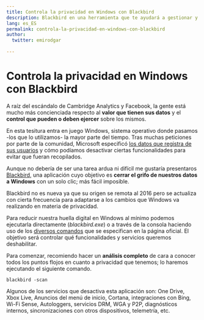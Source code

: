 ```yaml
---
title: Controla la privacidad en Windows con Blackbird
description: Blackbird en una herramienta que te ayudará a gestionar y controlar los datos que compartes con Windows
lang: es_ES
permalink: controla-la-privacidad-en-windows-con-blackbird
author:
  twitter: emirodgar
  
---
```


# Controla la privacidad en Windows con Blackbird

A raíz del escándalo de Cambridge Analytics y Facebook, la gente está mucho más concienciada respecto al **valor que tienen sus datos** y el **control que pueden o deben ejercer** sobre los mismos.

En esta tesitura entra en juego Windows, sistema operativo donde pasamos -los que lo utilizamos- la mayor parte del tiempo. Tras muchas peticiones por parte de la comunidad, Microsoft especificó [los datos que registra de sus usuarios](https://blogs.windows.com/windowsexperience/2017/04/05/windows-10-privacy-journey-continues-more-transparency-and-controls-for-you/#xoczYDMPIxzxl4QG.97) y cómo podíamos desactivar ciertas funcionalidades para evitar que fueran recopilados.

<amp-twitter 
  width="375"
  height="472"
  layout="responsive"
  data-tweetid="992146812332118016">
</amp-twitter>

Aunque no debería de ser una tarea ardua ni difícil me gustaría presentaros [Blackbird](https://www.getblackbird.net), una aplicación cuyo objetivo es **cerrar el grifo de nuestros datos a Windows** con un solo clic; más fácil imposible. 

Blackbird no es nueva ya que su origen se remota al 2016 pero se actualiza con cierta frecuencia para adaptarse a los cambios que Windows va realizando en materia de privacidad.

<amp-twitter 
  width="375"
  height="472"
  layout="responsive"
  data-tweetid="813647098868625409">
</amp-twitter>

Para reducir nuestra huella digital en Windows al mínimo podemos ejecutarla directamente (*blackbird.exe*) o a través de la consola haciendo uso de los [diversos comandos](https://www.getblackbird.net/documentation/) que se especifican en la página oficial. El objetivo será controlar qué funcionalidades y servicios queremos deshabilitar.

Para comenzar, recomiendo hacer un **análisis completo** de cara a conocer todos los puntos flojos en cuanto a privacidad que tenemos; lo haremos ejecutando el siguiente comando.

```
blackbird -scan
```

Algunos de los servicios que desactiva esta aplicación son: One Drive, Xbox Live, Anuncios del menú de inicio, Cortana, integraciones con Bing, Wi-Fi Sense, Autologgers, servicios DRM, WGA y P2P, diagnósticos internos, sincronizaciones con otros dispositivos, telemetría, etc. 
<!--stackedit_data:
eyJoaXN0b3J5IjpbMTE2NTM5NzY1OF19
-->